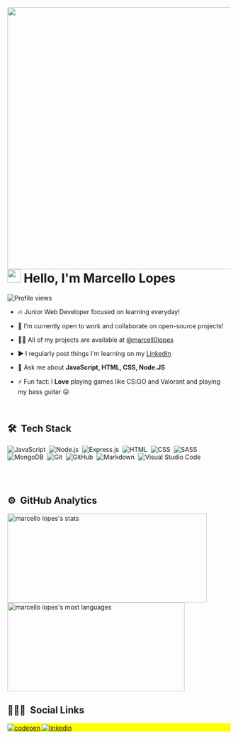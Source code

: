 <img align="right" height="590em" src="https://raw.githubusercontent.com/gist/marcell0lopes/23c52deac257dde11e38d7417644f41b/raw/608d9ff64223e6c6dbaa234d5dedfd48df1915a0/github-card.svg"/>
<h1 align="left"><img src="https://raw.githubusercontent.com/kaueMarques/kaueMarques/master/hi.gif" width="30px"> Hello, I'm Marcello Lopes</h1>
<p align="left"> <img src="https://komarev.com/ghpvc/?username=marcell0lopes&color=yellow" alt="Profile views" /> </p>

- 🔥 Junior Web Developer focused on learning everyday!

- 🔭 I’m currently open to work and collaborate on open-source projects!

- 👨‍💻 All of my projects are available at [@marcell0lopes](https://github.com/marcell0lopes?tab=repositories)

- ▶️ I regularly post things I'm learning on my [LinkedIn](https://www.linkedin.com/in/marcellolopes30/)

- 💬 Ask me about **JavaScript, HTML, CSS, Node.JS**

- ⚡ Fun fact: I **Love** playing games like CS:GO and Valorant and playing my bass guitar 😜

<br>

## 🛠 &nbsp;Tech Stack
<!--- ![React](https://img.shields.io/badge/-React-05122A?style=flat&logo=react)&nbsp; --->
![JavaScript](https://img.shields.io/badge/-JavaScript-05122A?style=flat&logo=javascript)&nbsp;
![Node.js](https://img.shields.io/badge/-Node.js-05122A?style=flat&logo=node.js)&nbsp;
![Express.js](https://img.shields.io/badge/-Express-05122A?style=flat&logo=express)&nbsp;
![HTML](https://img.shields.io/badge/-HTML-05122A?style=flat&logo=HTML5)&nbsp;
![CSS](https://img.shields.io/badge/-CSS-05122A?style=flat&logo=CSS3&logoColor=1572B6)&nbsp;
![SASS](https://img.shields.io/badge/-SASS-05122A?style=flat&logo=SASS)&nbsp;
![MongoDB](https://img.shields.io/badge/-MongoDB-05122A?style=flat&logo=mongodb)&nbsp;
![Git](https://img.shields.io/badge/-Git-05122A?style=flat&logo=git)&nbsp;
![GitHub](https://img.shields.io/badge/-GitHub-05122A?style=flat&logo=github)&nbsp;
![Markdown](https://img.shields.io/badge/-Markdown-05122A?style=flat&logo=markdown)&nbsp;
![Visual Studio Code](https://img.shields.io/badge/-Visual%20Studio%20Code-05122A?style=flat&logo=visual-studio-code&logoColor=007ACC)&nbsp;



<br><br>

## ⚙️ &nbsp;GitHub Analytics

<p align="left">
  <img width="450em" height="200em" align="center" src="https://github-readme-stats.vercel.app/api?username=marcell0lopes&show_icons=true&theme=dracula" alt="marcello lopes's stats"/>
<img width="400em" height="200em" align="center" src="https://github-readme-stats.vercel.app/api/top-langs/?username=marcell0lopes&layout=compact&theme=dracula" alt="marcello lopes's most languages"/> 
</p>

## 👨🏽‍🦲 &nbsp;Social Links

<p align="left" style="background:yellow">
<a href="https://codepen.io/marcell0lopes" target="_blank">
  <img align="center" src="https://img.shields.io/badge/-marcell0lopes-05122A?style=flat&logo=codepen" alt="codepen"/>
</a>
<a href="https://linkedin.com/in/marcellolopes30/" target="_blank">
  <img align="center" src="https://img.shields.io/badge/-marcellolopes30-05122A?style=flat&logo=linkedin" alt="linkedin"/>
</a>
</p>

<!---
marcell0lopes/marcell0lopes is a ✨ special ✨ repository because its `README.md` (this file) appears on your GitHub profile.
You can click the Preview link to take a look at your changes.
--->

